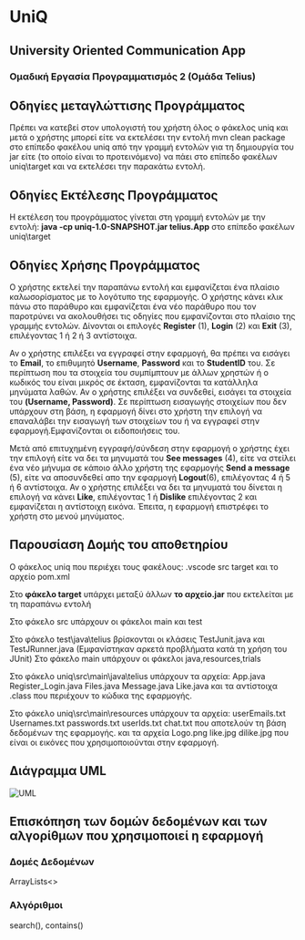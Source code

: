 # UniQ
## University Oriented Communication App
### Ομαδική Εργασία Πρoγραμματισμός 2 (Ομάδα Telius)

## Οδηγίες μεταγλώττισης Προγράμματος
Πρέπει να κατεβεί στον υπολογιστή του χρήστη όλος ο φάκελος uniq και μετά ο χρήστης μπορεί είτε να εκτελέσει την εντολή mvn clean package στο επίπεδο φακέλου uniq από την γραμμή εντολών για τη δημιουργία του jar είτε (το οποίο είναι το προτεινόμενο) να πάει στο επίπεδο φακέλων uniq\target και να εκτελέσει την παρακάτω εντολή.

## Οδηγίες Εκτέλεσης Προγράμματος
Η εκτέλεση του προγράμματος γίνεται στη γραμμή εντολών με την εντολή: **java -cp uniq-1.0-SNAPSHOT.jar telius.App** στο επίπεδο φακέλων uniq\target

## Οδηγίες Χρήσης Προγράμματος
Ο χρήστης εκτελεί την παραπάνω εντολή και εμφανίζεται ένα πλαίσιο καλωσορίσματος με το λογότυπο της εφαρμογής. Ο χρήστης κάνει κλικ πάνω στο 
παράθυρο και εμφανίζεται ένα νέο παράθυρο που τον παροτρύνει να ακολουθήσει τις οδηγίες που εμφανίζονται στο πλαίσιο της γραμμής εντολών.
Δίνονται οι επιλογές **Register** (1), **Login** (2) και **Exit** (3), επιλέγοντας 1 ή 2 ή 3 αντίστοιχα.

Αν ο χρήστης επιλέξει να εγγραφεί στην εφαρμογή, θα πρέπει να εισάγει το **Email**, το επιθυμητό **Username**, **Password** και το **StudentID** 
του. Σε περίπτωση που τα στοιχεία του συμπίμπτουν με άλλων χρηστών ή ο κωδικός του είναι μικρός σε έκταση, εμφανίζονται τα κατάλληλα μηνύματα λαθών. 
Αν ο χρήστης επιλέξει να συνδεθεί, εισάγει τα στοιχεία του **(Username, Password)**. Σε περίπτωση εισαγωγής στοιχείων που δεν υπάρχουν στη βάση, η 
εφαρμογή δίνει στο χρήστη την επιλογή να επαναλάβει την εισαγωγή των στοιχείων του ή να εγγραφεί στην εφαρμογή.Εμφανίζονται οι ειδοποιήσεις του.

Μετά από επιτυχημένη εγγραφή/σύνδεση στην εφαρμογή ο χρήστης έχει την επιλογή είτε να δει τα μηνυματά του **See messages** (4), είτε να στείλει
ένα νέο μήνυμα σε κάποιο άλλο χρήστη της εφαρμογής **Send a message** (5), είτε να αποσυνδεθεί απο την εφαρμογή **Logout**(6), επιλέγοντας 4 ή 5 ή 6 αντίστοιχα. 
Αν ο χρήστης επιλέξει να δει τα μηνυματά του δίνεται η επιλογή να κάνει **Like**, επιλέγοντας 1 ή **Dislike** επιλέγοντας 2 και εμφανίζεται η αντίστοιχη εικόνα. Έπειτα, η εφαρμογή επιστρέφει το χρήστη στο μενού μηνύματος.

## Παρουσίαση Δομής του αποθετηρίου
Ο φάκελος uniq που περιέχει τους φακέλους:
.vscode
src
target
και το αρχείο pom.xml

Στο **φάκελο target** υπάρχει μεταξύ άλλων **το αρχείο.jar** που εκτελείται με τη παραπάνω εντολή 

Στο φάκελο src υπάρχουν οι φάκελοι main και test

Στο φάκελο test\java\telius βρίσκονται οι κλάσεις TestJunit.java και TestJRunner.java (Eμφανίστηκαν αρκετά προβλήματα κατά τη χρήση του JUnit)
Στο φάκελο main υπάρχουν οι φάκελοι java,resources,trials

Στο φάκελο uniq\src\main\java\telius υπάρχουν τα αρχεία:
App.java
Register_Login.java
Files.java
Message.java
Like.java
 και τα αντίστοιχα .class που περιέχουν το κώδικα της εφαρμογής.

Στο φάκελο uniq\src\main\resources υπάρχουν τα αρχεία:
userEmails.txt
Usernames.txt
passwords.txt
userIds.txt
chat.txt
που αποτελούν τη βάση δεδομένων της εφαρμογής.
και τα αρχεία 
Logo.png
like.jpg
dilike.jpg
που είναι οι εικόνες που χρησιμοποιούνται στην εφαρμογή.


## Διάγραμμα UML

![UML](https://user-images.githubusercontent.com/116435775/212921558-c2399592-68c6-4b30-b3ff-729edf739e4b.png)
## Επισκόπηση των δομών δεδομένων και των αλγορίθμων που χρησιμοποιεί η εφαρμογή
 ### Δομές Δεδομένων
 ArrayLists<>
 ### Αλγόριθμοι
 search(), contains()



